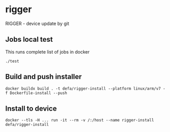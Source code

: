 # rigger
RIGGER - device update by git

## Jobs local test
This runs complete list of jobs in docker
```
./test
```

## Build and push installer
```
docker buildx build . -t defa/rigger-install --platform linux/arm/v7 -f Dockerfile-install --push
```

## Install to device
```
docker --tls -H ... run -it --rm -v /:/host --name rigger-install defa/rigger-install
```
